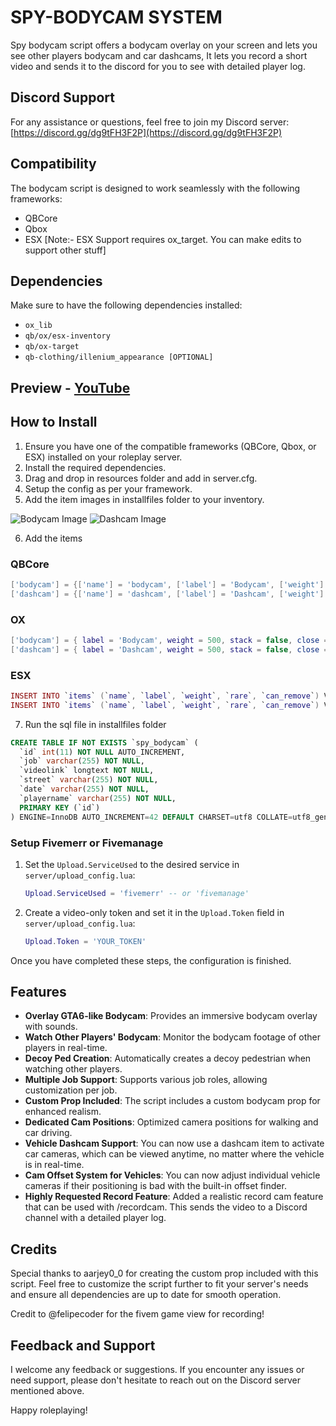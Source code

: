 # SPY-BODYCAM SYSTEM
Spy bodycam script offers a bodycam overlay on your screen and lets you see other players bodycam and car dashcams, It lets you record a short video and sends it to the discord for you to see with detailed player log.

## Discord Support
For any assistance or questions, feel free to join my Discord server: [https://discord.gg/dg9tFH3F2P](https://discord.gg/dg9tFH3F2P)

## Compatibility
The bodycam script is designed to work seamlessly with the following frameworks:
- QBCore
- Qbox
- ESX [Note:- ESX Support requires ox_target. You can make edits to support other stuff]

## Dependencies
Make sure to have the following dependencies installed:
- `ox_lib`
- `qb/ox/esx-inventory`
- `qb/ox-target`
- `qb-clothing/illenium_appearance [OPTIONAL]`

## Preview - [YouTube](https://youtu.be/bDKH9l0Zhzc)

## How to Install
1. Ensure you have one of the compatible frameworks (QBCore, Qbox, or ESX) installed on your roleplay server.
2. Install the required dependencies.
3. Drag and drop in resources folder and add in server.cfg.
4. Setup the config as per your framework.
5. Add the item images in installfiles folder to your inventory.

![Bodycam Image](https://i.imgur.com/CuSyeZT.png)
![Dashcam Image](https://i.imgur.com/TVx1mcn.png)

6. Add the items

### QBCore
```lua
['bodycam'] = {['name'] = 'bodycam', ['label'] = 'Bodycam', ['weight'] = 500, ['type'] = 'item', ['image'] = 'bodycam.png', ['unique'] = true, ['useable'] = true, ['shouldClose'] = true, ['combinable'] = nil, ['description'] = 'Bodycam for authorized personnel only'},
['dashcam'] = {['name'] = 'dashcam', ['label'] = 'Dashcam', ['weight'] = 500, ['type'] = 'item', ['image'] = 'dashcam.png', ['unique'] = true, ['useable'] = true, ['shouldClose'] = true, ['combinable'] = nil, ['description'] = 'Dashcam for authorized vehicle only'},
```
### OX
```lua
['bodycam'] = { label = 'Bodycam', weight = 500, stack = false, close = true },
['dashcam'] = { label = 'Dashcam', weight = 500, stack = false, close = true },
```
### ESX
```lua
INSERT INTO `items` (`name`, `label`, `weight`, `rare`, `can_remove`) VALUES ('bodycam', 'Bodycam', 1, 0, 1);
INSERT INTO `items` (`name`, `label`, `weight`, `rare`, `can_remove`) VALUES ('dashcam', 'Dashcam', 1, 0, 1);
```
7. Run the sql file in installfiles folder
```sql
CREATE TABLE IF NOT EXISTS `spy_bodycam` (
  `id` int(11) NOT NULL AUTO_INCREMENT,
  `job` varchar(255) NOT NULL,
  `videolink` longtext NOT NULL,
  `street` varchar(255) NOT NULL,
  `date` varchar(255) NOT NULL,
  `playername` varchar(255) NOT NULL,
  PRIMARY KEY (`id`)
) ENGINE=InnoDB AUTO_INCREMENT=42 DEFAULT CHARSET=utf8 COLLATE=utf8_general_ci;
```
### Setup Fivemerr or Fivemanage

1. Set the `Upload.ServiceUsed` to the desired service in `server/upload_config.lua`:
    ```lua
    Upload.ServiceUsed = 'fivemerr' -- or 'fivemanage'
    ```

2. Create a video-only token and set it in the `Upload.Token` field in `server/upload_config.lua`:
    ```lua
    Upload.Token = 'YOUR_TOKEN'
    ```

Once you have completed these steps, the configuration is finished.


## Features
- **Overlay GTA6-like Bodycam**: Provides an immersive bodycam overlay with sounds.
- **Watch Other Players' Bodycam**: Monitor the bodycam footage of other players in real-time.
- **Decoy Ped Creation**: Automatically creates a decoy pedestrian when watching other players.
- **Multiple Job Support**: Supports various job roles, allowing customization per job.
- **Custom Prop Included**: The script includes a custom bodycam prop for enhanced realism.
- **Dedicated Cam Positions**: Optimized camera positions for walking and car driving.
- **Vehicle Dashcam Support**: You can now use a dashcam item to activate car cameras, which can be viewed anytime, no matter where the vehicle is in real-time.
- **Cam Offset System for Vehicles**: You can now adjust individual vehicle cameras if their positioning is bad with the built-in offset finder.
- **Highly Requested Record Feature**: Added a realistic record cam feature that can be used with /recordcam. This sends the video to a Discord channel with a detailed player log.

## Credits
Special thanks to aarjey0_0 for creating the custom prop included with this script.
Feel free to customize the script further to fit your server's needs and ensure all dependencies are up to date for smooth operation.

Credit to @felipecoder for the fivem game view for recording!

## Feedback and Support
I welcome any feedback or suggestions. If you encounter any issues or need support, please don't hesitate to reach out on the Discord server mentioned above.

Happy roleplaying!


